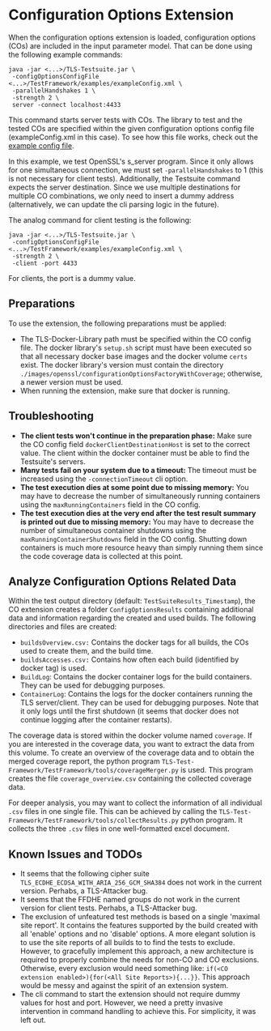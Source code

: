 # Configuration Options Extension

When the configuration options extension is loaded, configuration options (COs) are included in the input parameter model. That can be done using the following example commands:

```console
java -jar <...>/TLS-Testsuite.jar \
 -configOptionsConfigFile <...>/TestFramework/examples/exampleConfig.xml \
 -parallelHandshakes 1 \
 -strength 2 \
 server -connect localhost:4433
```
This command starts server tests with COs. The library to test and the tested COs are specified within the given configuration options config file (exampleConfig.xml in this case). To see how this file works, check out the [example config file](../../../../../../../../../../examples/exampleConfig.xml). 

In this example, we test OpenSSL's s_server program. Since it only allows for one simultaneous connection, we must set `-parallelHandshakes` to 1 (this is not necessary for client tests). Additionally, the Testsuite command expects the server destination. Since we use multiple destinations for multiple CO combinations, we only need to insert a dummy address (alternatively, we can update the cli parsing logic in the future).

The analog command for client testing is the following:
```console
java -jar <...>/TLS-Testsuite.jar \
 -configOptionsConfigFile <...>/TestFramework/examples/exampleConfig.xml \
 -strength 2 \
 -client -port 4433
```
For clients, the port is a dummy value.

## Preparations
To use the extension, the following preparations must be applied:
-   The TLS-Docker-Library path must be specified within the CO config file. The docker library's `setup.sh` script must have been executed so that all necessary docker base images and the docker volume `certs` exist. The docker library's version must contain the directory `./images/openssl/configurationOptionsFactoryWithCoverage`; otherwise, a newer version must be used. 
-   When running the extension, make sure that docker is running. 

## Troubleshooting
-   **The client tests won't continue in the preparation phase:** Make sure the CO config field `dockerClientDestinationHost` is set to the correct value. The client within the docker container must be able to find the Testsuite's servers.
-   **Many tests fail on your system due to a timeout:** The timeout must be increased using the `-connectionTimeout` cli option.
-   **The test execution dies at some point due to missing memory:** You may have to decrease the number of simultaneously running containers using the `maxRunningContainers` field in the CO config.
-   **The test execution dies at the very end after the test result summary is printed out due to missing memory:** You may have to decrease the number of simultaneous container shutdowns using the `maxRunningContainerShutdowns` field in the CO config. Shutting down containers is much more resource heavy than simply running them since the code coverage data is collected at this point. 

## Analyze Configuration Options Related Data
Within the test output directory (default: `TestSuiteResults_Timestamp`), the CO extension creates a folder `ConfigOptionsResults` containing additional data and information regarding the created and used builds. The following directories and files are created:

-   `buildsOverview.csv:` Contains the docker tags for all builds, the COs used to create them, and the build time.
-   `buildsAccesses.csv:` Contains how often each build (identified by docker tag) is used. 
-   `BuildLog`: Contains the docker container logs for the build containers. They can be used for debugging purposes.
-   `ContainerLog`: Contains the logs for the docker containers running the TLS server/client. They can be used for debugging purposes. Note that it only logs until the first shutdown (it seems that docker does not continue logging after the container restarts).

The coverage data is stored within the docker volume named `coverage`. If you are interested in the coverage data, you want to extract the data from this volume. To create an overview of the coverage data and to obtain the merged coverage report, the python program `TLS-Test-Framework/TestFramework/tools/coverageMerger.py` is used. This program creates the file `coverage_overview.csv` containing the collected coverage data. 

For deeper analysis, you may want to collect the information of all individual `.csv` files in one single file. This can be achieved by calling the `TLS-Test-Framework/TestFramework/tools/collectResults.py` python program. It collects the three `.csv` files in one well-formatted excel document.

## Known Issues and TODOs
-   It seems that the following cipher suite `TLS_ECDHE_ECDSA_WITH_ARIA_256_GCM_SHA384` does not work in the current version. Perhabs, a TLS-Attacker bug.
-   It seems that the FFDHE named groups do not work in the current version for client tests. Perhabs, a TLS-Attacker bug.
-   The exclusion of unfeatured test methods is based on a single 'maximal site report'. It contains the features supported by the build created with all 'enable' options and no 'disable' options. A more elegant solution is to use the site reports of all builds to to find the tests to exclude. However, to gracefully implement this approach, a new architecture is required to properly combine the needs for non-CO and CO exclusions. Otherwise, every exclusion would need something like: `if(<CO extension enabled>){for(<All Site Reports>){...}}`. This approach would be messy and against the spirit of an extension system.
-   The cli command to start the extension should not require dummy values for host and port. However, we need a pretty invasive intervention in command handling to achieve this. For simplicity, it was left out.


